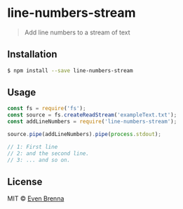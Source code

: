 # line-numbers-stream
> Add line numbers to a stream of text

## Installation

```sh
$ npm install --save line-numbers-stream
```

## Usage

```js
const fs = require('fs');
const source = fs.createReadStream('exampleText.txt');
const addLineNumbers = require('line-numbers-stream');

source.pipe(addLineNumbers).pipe(process.stdout);

// 1: First line
// 2: and the second line.
// 3: ... and so on.

```

## License

MIT © [Even Brenna]()


[npm-image]: https://badge.fury.io/js/line-numbers-stream.svg
[npm-url]: https://npmjs.org/package/line-numbers-stream
[travis-image]: https://travis-ci.org/evenbrenna/line-numbers-stream.svg?branch=master
[travis-url]: https://travis-ci.org/evenbrenna/line-numbers-stream
[daviddm-image]: https://david-dm.org/evenbrenna/line-numbers-stream.svg?theme=shields.io
[daviddm-url]: https://david-dm.org/evenbrenna/line-numbers-stream
